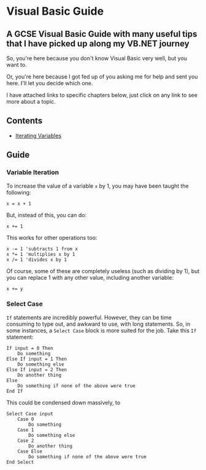# Visual Basic Guide
## A GCSE Visual Basic Guide with many useful tips that I have picked up along my VB.NET journey

So, you're here because you don't know Visual Basic very well, but you want to.

Or, you're here because I got fed up of you asking me for help and sent you here. I'll let you decide which one.

I have attached links to specific chapters below, just click on any link to see more about a topic.

## Contents
- [Iterating Variables](#variable-iteration)
## Guide

### Variable Iteration

To increase the value of a variable `x` by 1, you may have been taught the following: 

```
x = x + 1
```

But, instead of this, you can do:
```
x += 1
```

This works for other operations too:
```
x -= 1 'subtracts 1 from x
x *= 1 'multiplies x by 1
x /= 1 'divides x by 1
```
Of course, some of these are completely useless (such as dividing by 1), but you can replace 1 with any other value, including another variable:
```
x += y
```

### Select Case
`If` statements are incredibly powerful. However, they can be time consuming to type out, and awkward to use, with long statements. So, in some instances, a `Select Case` block is more suited for the job. Take this `If` statement:
```
If input = 0 Then
    Do something
Else If input = 1 Then
    Do something else
Else If input = 2 Then
    Do another thing
Else
    Do something if none of the above were true
End If
```

This could be condensed down massively, to
```
Select Case input
    Case 0
        Do something
    Case 1
        Do something else
    Case 2
        Do another thing
    Case Else
        Do something if none of the above were true
End Select
```
